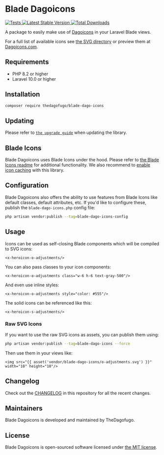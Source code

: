 # Blade Dagoicons

<a href="https://github.com/thedagofugo/blade-dago-icons/actions?query=workflow%3ATests">
    <img src="https://github.com/blade-ui-kit/blade-dago-icons/workflows/Tests/badge.svg" alt="Tests">
</a>
<a href="https://packagist.org/packages/thedagofugo/blade-dago-icons">
    <img src="https://img.shields.io/packagist/v/thedagofugo/blade-dago-icons" alt="Latest Stable Version">
</a>
<a href="https://packagist.org/packages/thedagofugo/blade-dago-icons">
    <img src="https://img.shields.io/packagist/dt/thedagofugo/blade-dago-icons" alt="Total Downloads">
</a>

A package to easily make use of [Dagoicons](https://github.com/refactoringui/Dagoicons) in your Laravel Blade views.

For a full list of available icons see [the SVG directory](resources/svg) or preview them at [Dagoicons.com](https://Dagoicons.com/).

## Requirements

- PHP 8.2 or higher
- Laravel 10.0 or higher

## Installation

```bash
composer require thedagofugo/blade-dago-icons
```

## Updating

Please refer to [`the upgrade guide`](UPGRADE.md) when updating the library.

## Blade Icons

Blade Dagoicons uses Blade Icons under the hood. Please refer to [the Blade Icons readme](https://github.com/blade-ui-kit/blade-icons) for additional functionality. We also recommend to [enable icon caching](https://github.com/blade-ui-kit/blade-icons#caching) with this library.

## Configuration

Blade Dagoicons also offers the ability to use features from Blade Icons like default classes, default attributes, etc. If you'd like to configure these, publish the `blade-dago-icons.php` config file:

```bash
php artisan vendor:publish --tag=blade-dago-icons-config
```

## Usage

Icons can be used as self-closing Blade components which will be compiled to SVG icons:

```blade
<x-heroicon-o-adjustments/>
```

You can also pass classes to your icon components:

```blade
<x-heroicon-o-adjustments class="w-6 h-6 text-gray-500"/>
```

And even use inline styles:

```blade
<x-heroicon-o-adjustments style="color: #555"/>
```

The solid icons can be referenced like this:

```blade
<x-heroicon-s-adjustments/>
```

### Raw SVG Icons

If you want to use the raw SVG icons as assets, you can publish them using:

```bash
php artisan vendor:publish --tag=blade-dago-icons --force
```

Then use them in your views like:

```blade
<img src="{{ asset('vendor/blade-dago-icons/o-adjustments.svg') }}" width="10" height="10"/>
```

## Changelog

Check out the [CHANGELOG](CHANGELOG.md) in this repository for all the recent changes.

## Maintainers

Blade Dagoicons is developed and maintained by TheDagofugo.

## License

Blade Dagoicons is open-sourced software licensed under [the MIT license](LICENSE.md).
